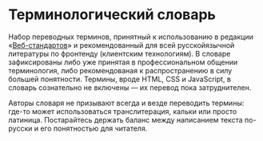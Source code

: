 # Терминологический словарь

Набор переводных терминов, принятный к использованию в редакции «[Веб-стандартов](http://web-standards.ru)» и рекомендованный для всей русскойязычной литературы по фронтенду (клиентским технологиям). В словаре зафиксированы либо уже принятая в профессиональном общении терминология, либо рекомендованая к распространению в силу большей понятности. Термины, вроде HTML, CSS и JavaScript, в словарь сознательно не включены — их перевод пока затруднителен.

Авторы словаря не призывают всегда и везде переводить термины: где-то может использоваться транслитерация, кальки или просто латиница. Постарайтесь держать баланс между написанием текста по-русски и его понятностью для читателя.